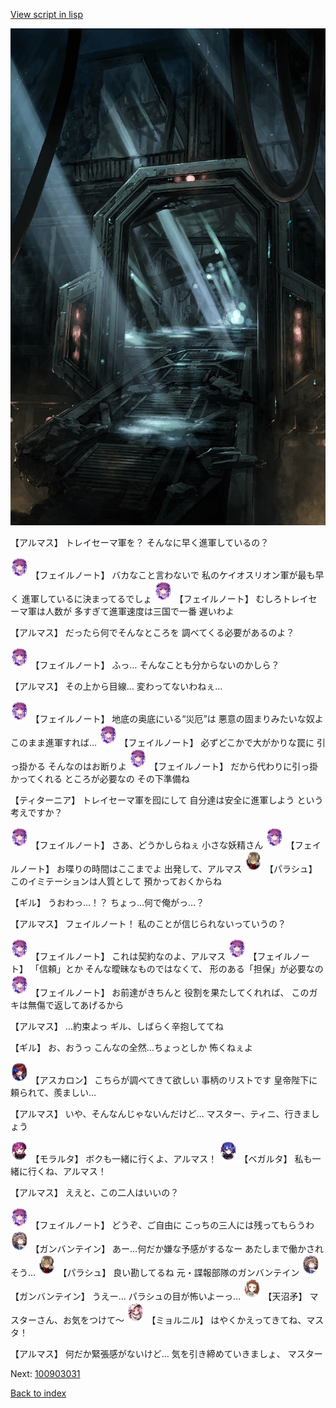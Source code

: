 [View script in lisp](../scripts/100903020.txt)

![bifrost.png](../images/backgrounds/bifrost.png)

【アルマス】
トレイセーマ軍を？
そんなに早く進軍しているの？

<img src="../images/units/3401911.png" alt="3401911.png" height="34"/>
【フェイルノート】
バカなこと言わないで
私のケイオスリオン軍が最も早く
進軍しているに決まってるでしょ

<img src="../images/units/3401911.png" alt="3401911.png" height="34"/>
【フェイルノート】
むしろトレイセーマ軍は人数が
多すぎて進軍速度は三国で一番
遅いわよ

【アルマス】
だったら何でそんなところを
調べてくる必要があるのよ？

<img src="../images/units/3401911.png" alt="3401911.png" height="34"/>
【フェイルノート】
ふっ…
そんなことも分からないのかしら？

【アルマス】
その上から目線…
変わってないわねぇ…

<img src="../images/units/3401911.png" alt="3401911.png" height="34"/>
【フェイルノート】
地底の奥底にいる“災厄”は
悪意の固まりみたいな奴よ
このまま進軍すれば…

<img src="../images/units/3401911.png" alt="3401911.png" height="34"/>
【フェイルノート】
必ずどこかで大がかりな罠に
引っ掛かる
そんなのはお断りよ

<img src="../images/units/3401911.png" alt="3401911.png" height="34"/>
【フェイルノート】
だから代わりに引っ掛かってくれる
ところが必要なの
その下準備ね

【ティターニア】
トレイセーマ軍を囮にして
自分達は安全に進軍しよう
という考えですか？

<img src="../images/units/3401911.png" alt="3401911.png" height="34"/>
【フェイルノート】
さあ、どうかしらねぇ
小さな妖精さん

<img src="../images/units/3401911.png" alt="3401911.png" height="34"/>
【フェイルノート】
お喋りの時間はここまでよ
出発して、アルマス

<img src="../images/units/3200411.png" alt="3200411.png" height="34"/>
【パラシュ】
このイミテーションは人質として
預かっておくからね

【ギル】
うおわっ…！？
ちょっ…何で俺がっ…？

【アルマス】
フェイルノート！
私のことが信じられないっていうの？

<img src="../images/units/3401911.png" alt="3401911.png" height="34"/>
【フェイルノート】
これは契約なのよ、アルマス

<img src="../images/units/3401911.png" alt="3401911.png" height="34"/>
【フェイルノート】
「信頼」とか
そんな曖昧なものではなくて、
形のある「担保」が必要なの

<img src="../images/units/3401911.png" alt="3401911.png" height="34"/>
【フェイルノート】
お前達がきちんと
役割を果たしてくれれば、
このガキは無傷で返してあげるから

【アルマス】
…約束よっ
ギル、しばらく辛抱しててね

【ギル】
お、おうっ
こんなの全然…ちょっとしか
怖くねぇよ

<img src="../images/units/3102311.png" alt="3102311.png" height="34"/>
【アスカロン】
こちらが調べてきて欲しい
事柄のリストです
皇帝陛下に頼られて、羨ましい…

【アルマス】
いや、そんなんじゃないんだけど…
マスター、ティニ、行きましょう

<img src="../images/units/3104011.png" alt="3104011.png" height="34"/>
【モラルタ】
ボクも一緒に行くよ、アルマス！

<img src="../images/units/3104111.png" alt="3104111.png" height="34"/>
【ベガルタ】
私も一緒に行くね、アルマス！

【アルマス】
ええと、この二人はいいの？

<img src="../images/units/3401911.png" alt="3401911.png" height="34"/>
【フェイルノート】
どうぞ、ご自由に
こっちの三人には残ってもらうわ

<img src="../images/units/3600211.png" alt="3600211.png" height="34"/>
【ガンバンテイン】
あー…何だか嫌な予感がするなー
あたしまで働かされそう…

<img src="../images/units/3200411.png" alt="3200411.png" height="34"/>
【パラシュ】
良い勘してるね
元・諜報部隊のガンバンテイン

<img src="../images/units/3600211.png" alt="3600211.png" height="34"/>
【ガンバンテイン】
うえー…
パラシュの目が怖いよーっ…

<img src="../images/units/3300411.png" alt="3300411.png" height="34"/>
【天沼矛】
マスターさん、お気をつけて～

<img src="../images/units/3200111.png" alt="3200111.png" height="34"/>
【ミョルニル】
はやくかえってきてね、マスタ！

【アルマス】
何だか緊張感がないけど…
気を引き締めていきましょ、
マスター

Next: [100903031](100903031.md)

[Back to index](index.md)
